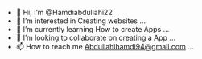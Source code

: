 - 👋 Hi, I’m @Hamdiabdullahi22
- 👀 I’m interested in Creating websites ...
- 🌱 I’m currently learning How to create Apps ...
- 💞️ I’m looking to collaborate on creating a App ...
- 📫 How to reach me Abdullahihamdi94@gmail.com ...

<!---
Hamdiabdullahi22/Hamdiabdullahi22 is a ✨ special ✨ repository because its `README.md` (this file) appears on your GitHub profile.
You can click the Preview link to take a look at your changes.
--->

